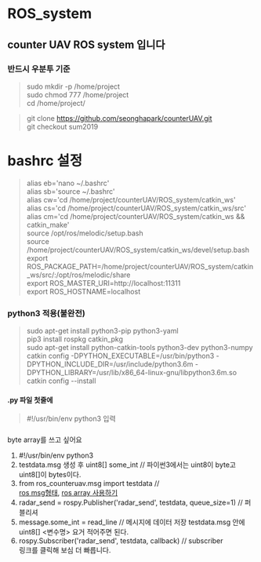 ROS_system
=======
## counter UAV ROS system 입니다

### 반드시 우분투 기준 
> sudo mkdir -p /home/project <br>
> sudo chmod 777 /home/project <br>
> cd /home/project/ <br>

> git clone https://github.com/seonghapark/counterUAV.git<br>
> git checkout sum2019<br>

# bashrc 설정
>alias eb='nano ~/.bashrc' <br>
alias sb='source ~/.bashrc'<br>
alias cw='cd /home/project/counterUAV/ROS_system/catkin_ws'<br>
alias cs='cd /home/project/counterUAV/ROS_system/catkin_ws/src'<br>
alias cm='cd /home/project/counterUAV/ROS_system/catkin_ws && catkin_make'<br>
source /opt/ros/melodic/setup.bash<br>
source /home/project/counterUAV/ROS_system/catkin_ws/devel/setup.bash<br>
export ROS_PACKAGE_PATH=/home/project/counterUAV/ROS_system/catkin_ws/src/:/opt/ros/melodic/share<br>
export ROS_MASTER_URI=http://localhost:11311<br>
export ROS_HOSTNAME=localhost<br>

### python3 적용(불완전)
>sudo apt-get install python3-pip python3-yaml<br>
>pip3 install rospkg catkin_pkg<br>
>sudo apt-get install python-catkin-tools python3-dev python3-numpy<br>
>catkin config -DPYTHON_EXECUTABLE=/usr/bin/python3 -DPYTHON_INCLUDE_DIR=/usr/include/python3.6m -DPYTHON_LIBRARY=/usr/lib/x86_64-linux-gnu/libpython3.6m.so <br>
>catkin config --install

#### .py 파일 첫줄에 
> #!/usr/bin/env python3 입력

### 
byte array를 쓰고 싶어요<br>
1. #!/usr/bin/env python3<br>
2. testdata.msg 생성 후 uint8[] some_int // 파이썬3에서는 uint8이 byte고 uint8[]이 bytes이다.
3. from ros_counteruav.msg import testdata  // <br> [ros msg형태](http://wiki.ros.org/msg), [ros array 사용하기](https://answers.ros.org/question/9471/how-to-recieve-an-array-over-publisher-and-subscriber-python/)<br>
4. radar_send = rospy.Publisher('radar_send', testdata, queue_size=1) // 퍼블리셔<br>
5. message.some_int = read_line // 메시지에 데이터 저장 testdata.msg 안에 uint8[] <변수명> 요거 적어주면 된다.<br>
6. rospy.Subscriber('radar_send', testdata, callback) // subscriber <br>
링크를 클릭해 보심 더 빠릅니다.

